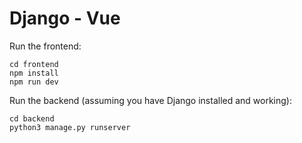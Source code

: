 # Django - Vue

Run the frontend:

```
cd frontend
npm install
npm run dev
```

Run the backend (assuming you have Django installed and working):

```
cd backend
python3 manage.py runserver
```

